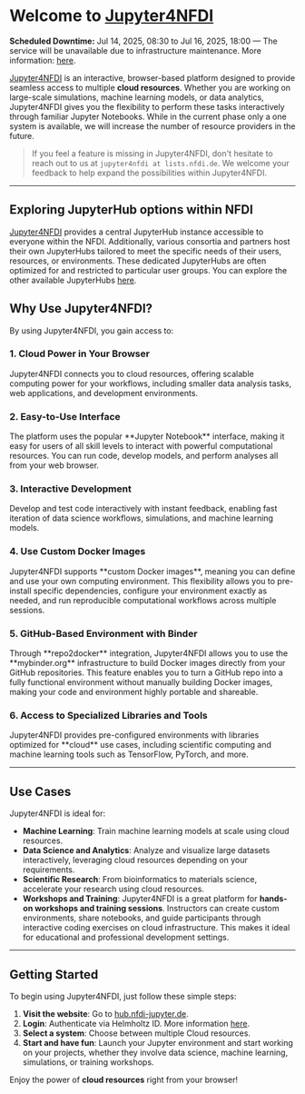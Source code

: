 # Welcome to [Jupyter4NFDI](https://hub.nfdi-jupyter.de)

<div class="md-banner md-banner--info">
  <strong>Scheduled Downtime:</strong> Jul 14, 2025, 08:30 to Jul 16, 2025, 18:00 &mdash;
  The service will be unavailable due to infrastructure maintenance.
  More information: <a href="https://status.jsc.fz-juelich.de/services/44#incident-1157" target="_blank" rel="noopener noreferrer">here</a>.
</div>


[Jupyter4NFDI](https://hub.nfdi-jupyter.de) is an interactive, browser-based platform designed to provide seamless access to multiple **cloud resources**. Whether you are working on large-scale simulations, machine learning models, or data analytics, Jupyter4NFDI gives you the flexibility to perform these tasks interactively through familiar Jupyter Notebooks. While in the current phase only a one system is available, we will increase the number of resource providers in the future.

> If you feel a feature is missing in Jupyter4NFDI, don't hesitate to reach out to us at `jupyter4nfdi at lists.nfdi.de`. We welcome your feedback to help expand the possibilities within Jupyter4NFDI.

---

## Exploring JupyterHub options within NFDI
[Jupyter4NFDI](https://hub.nfdi-jupyter.de) provides a central JupyterHub instance accessible to everyone within the NFDI. Additionally, various consortia and partners host their own JupyterHubs tailored to meet the specific needs of their users, resources, or environments. These dedicated JupyterHubs are often optimized for and restricted to particular user groups. You can explore the other available JupyterHubs [here](hubs/index.md).


## Why Use Jupyter4NFDI?

By using Jupyter4NFDI, you gain access to:

<h3> 1. <strong>Cloud Power in Your Browser</strong> </h3>
   Jupyter4NFDI connects you to cloud resources, offering scalable computing power for your workflows, including smaller data analysis tasks, web applications, and development environments.

<h3> 2. <strong>Easy-to-Use Interface</strong> </h3>
   The platform uses the popular **Jupyter Notebook** interface, making it easy for users of all skill levels to interact with powerful computational resources. You can run code, develop models, and perform analyses all from your web browser.

<h3> 3. <strong>Interactive Development</strong> </h3>
   Develop and test code interactively with instant feedback, enabling fast iteration of data science workflows, simulations, and machine learning models. 

<h3> 4. <strong>Use Custom Docker Images</strong> </h3>
   Jupyter4NFDI supports **custom Docker images**, meaning you can define and use your own computing environment. This flexibility allows you to pre-install specific dependencies, configure your environment exactly as needed, and run reproducible computational workflows across multiple sessions.

<h3> 5. <strong>GitHub-Based Environment with Binder</strong> </h3>
   Through **repo2docker** integration, Jupyter4NFDI allows you to use the **mybinder.org** infrastructure to build Docker images directly from your GitHub repositories. This feature enables you to turn a GitHub repo into a fully functional environment without manually building Docker images, making your code and environment highly portable and shareable.

<h3> 6. <strong>Access to Specialized Libraries and Tools</strong> </h3>
   Jupyter4NFDI provides pre-configured environments with libraries optimized for **cloud** use cases, including scientific computing and machine learning tools such as TensorFlow, PyTorch, and more.

---

## Use Cases

Jupyter4NFDI is ideal for:

- **Machine Learning**: Train machine learning models at scale using cloud resources.
- **Data Science and Analytics**: Analyze and visualize large datasets interactively, leveraging cloud resources depending on your requirements.
- **Scientific Research**: From bioinformatics to materials science, accelerate your research using cloud resources.
- **Workshops and Training**: Jupyter4NFDI is a great platform for **hands-on workshops and training sessions**. Instructors can create custom environments, share notebooks, and guide participants through interactive coding exercises on cloud infrastructure. This makes it ideal for educational and professional development settings.

---

## Getting Started

To begin using Jupyter4NFDI, just follow these simple steps:

1. **Visit the website**: Go to [hub.nfdi-jupyter.de](https://hub.nfdi-jupyter.de).
2. **Login**: Authenticate via Helmholtz ID. More information [here](authentication.md).
3. **Select a system**: Choose between multiple Cloud resources.
4. **Start and have fun**: Launch your Jupyter environment and start working on your projects, whether they involve data science, machine learning, simulations, or training workshops.

Enjoy the power of **cloud resources** right from your browser!

